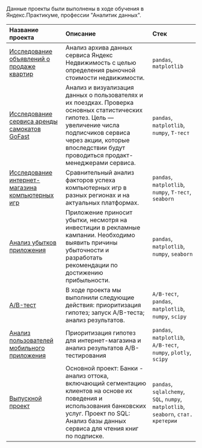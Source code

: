Данные проекты были выполнены в ходе обучения в Яндекс.Практикуме, профессии "Аналитик данных".

| Название проекта | Описание | Стек | 
| :---------------------- | :---------------------- | :---------------------- |
|[Исследование объявлений о продаже квартир](project_sale_apartments)|Анализ архива данных сервиса Яндекс Недвижимость с целью определения рыночной стоимости недвижимости. | `pandas`, `matplotlib`|
|[Исcледование сервиса аренды самокатов GoFast](analysis_scooter_rental_service)|Анализ и визуализация данных о пользователях и их поездках. Проверка основных статистических гипотез. Цель — увеличение числа подписчиков сервиса через акции, которые впоследствии будут проводиться продакт-менеджерами сервиса. | `pandas`, `matplotlib`, `numpy`, `Т-тест`|
|[Исследование интернет-магазина компьютерных игр](game_maekrt)|Сравнительный анализ факторов успеха компьютерных игр в разных регионах и на актуальных платформах.| `pandas`, `matplotlib`, `numpy`, `Т-тест`, `seaborn`|
|[Анализ убытков приложения](loss_analysis)|Приложение приносит убытки, несмотря на инвестиции в рекламные кампании. Необходимо выявить причины убыточности и разработать рекомендации по достижению прибыльности. | `pandas`, `matplotlib`, `numpy`, `seaborn`|
|[A/B-тест](A_B_test)|В ходе проекта мы выполнили следующие действия: приоритизация гипотез; запуск A/B-теста; анализ результатов. |`A/B-тест`, `pandas`, `matplotlib`, `numpy`, `scipy`|
|[Анализ пользователей мобильного приложения](AAB_web_store)|Приоритизация гипотез для интернет-магазина и анализ результатов A/B-тестирования |`pandas`, `matplotlib`,  `A/B-тест`, `numpy`, `plotly`, `scipy` |
|[Выпускной проект](graduation_project)|Основной проект: Банки - анализ оттока, включающий сегментацию клиентов на основе их поведения и использования банковских услуг. Проект по SQL: Анализ базы данных сервиса для чтения книг по подписке.|`pandas`, `sqlalchemy`, `SQL`, `numpy`, `matplotlib`, `seaborn`, `стат. кретерии`|

